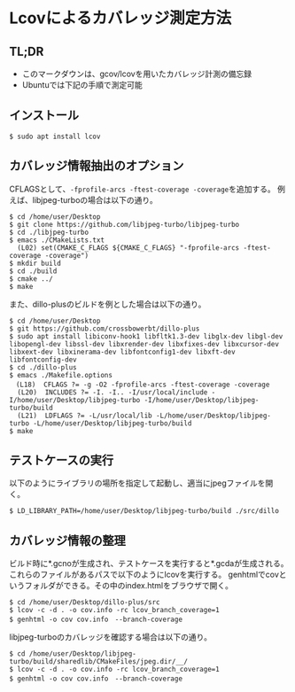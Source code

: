 # Lcovによるカバレッジ測定方法

## TL;DR
- このマークダウンは、gcov/lcovを用いたカバレッジ計測の備忘録
- Ubuntuでは下記の手順で測定可能

## インストール
```
$ sudo apt install lcov
```

## カバレッジ情報抽出のオプション
CFLAGSとして、`-fprofile-arcs -ftest-coverage -coverage`を追加する。
例えば、libjpeg-turboの場合は以下の通り。
```
$ cd /home/user/Desktop
$ git clone https://github.com/libjpeg-turbo/libjpeg-turbo
$ cd ./libjpeg-turbo
$ emacs ./CMakeLists.txt
  (L02) set(CMAKE_C_FLAGS ${CMAKE_C_FLAGS} "-fprofile-arcs -ftest-coverage -coverage")
$ mkdir build
$ cd ./build
$ cmake ../
$ make
```

また、dillo-plusのビルドを例とした場合は以下の通り。
```
$ cd /home/user/Desktop
$ git https://github.com/crossbowerbt/dillo-plus
$ sudo apt install libiconv-hook1 libfltk1.3-dev libglx-dev libgl-dev libopengl-dev libssl-dev libxrender-dev libxfixes-dev libxcursor-dev libxext-dev libxinerama-dev libfontconfig1-dev libxft-dev libfontconfig-dev
$ cd ./dillo-plus
$ emacs ./Makefile.options
　(L18)  CFLAGS ?= -g -O2 -fprofile-arcs -ftest-coverage -coverage
  (L20)  INCLUDES ?= -I. -I.. -I/usr/local/include -I/home/user/Desktop/libjpeg-turbo -I/home/user/Desktop/libjpeg-turbo/build
  (L21)  LDFLAGS ?= -L/usr/local/lib -L/home/user/Desktop/libjpeg-turbo -L/home/user/Desktop/libjpeg-turbo/build
$ make
```

## テストケースの実行
以下のようにライブラリの場所を指定して起動し、適当にjpegファイルを開く。

```
$ LD_LIBRARY_PATH=/home/user/Desktop/libjpeg-turbo/build ./src/dillo
```

## カバレッジ情報の整理
ビルド時に*.gcnoが生成され、テストケースを実行すると*.gcdaが生成される。
これらのファイルがあるパスで以下のようにlcovを実行する。
genhtmlでcovというフォルダができる。その中のindex.htmlをブラウザで開く。

```
$ cd /home/user/Desktop/dillo-plus/src
$ lcov -c -d . -o cov.info -rc lcov_branch_coverage=1
$ genhtml -o cov cov.info　--branch-coverage
```

libjpeg-turboのカバレッジを確認する場合は以下の通り。
```
$ cd /home/user/Desktop/libjpeg-turbo/build/sharedlib/CMakeFiles/jpeg.dir/__/
$ lcov -c -d . -o cov.info -rc lcov_branch_coverage=1
$ genhtml -o cov cov.info　--branch-coverage
```
